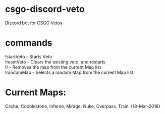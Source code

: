 # csgo-discord-veto
Discord bot for CSGO Vetos <br />


# commands
!startVeto   - Starts Veto <br />
!resetVeto   - Clears the existing veto, and restarts <br />
!r <map>     - Removes the map from the current Map list <br />
!randomMap   - Selects a random Map from the current Map list <br />
  
  
# Current Maps:
Cache, Cobblestone, Inferno, Mirage, Nuke, Overpass, Train. (18-Mar-2018) <br />

